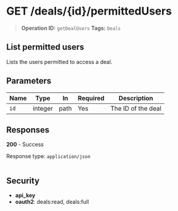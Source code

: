 # GET /deals/{id}/permittedUsers

> **Operation ID:** `getDealUsers`
> **Tags:** `Deals`

## List permitted users

Lists the users permitted to access a deal.

## Parameters

| Name | Type | In | Required | Description |
|------|------|-------|----------|-------------|
| `id` | integer | path | Yes | The ID of the deal |

## Responses

**200** - Success

Response type: `application/json`

```

```


## Security

- **api_key**
- **oauth2**: deals:read, deals:full